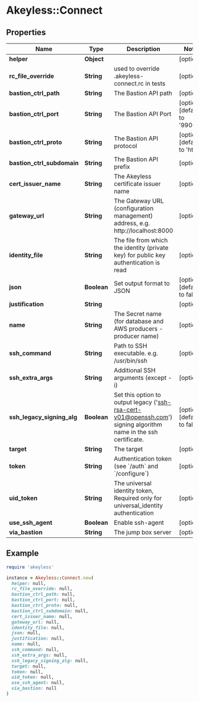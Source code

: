 # Akeyless::Connect

## Properties

| Name | Type | Description | Notes |
| ---- | ---- | ----------- | ----- |
| **helper** | **Object** |  | [optional] |
| **rc_file_override** | **String** | used to override .akeyless-connect.rc in tests | [optional] |
| **bastion_ctrl_path** | **String** | The Bastion API path | [optional] |
| **bastion_ctrl_port** | **String** | The Bastion API Port | [optional][default to &#39;9900&#39;] |
| **bastion_ctrl_proto** | **String** | The Bastion API protocol | [optional][default to &#39;http&#39;] |
| **bastion_ctrl_subdomain** | **String** | The Bastion API prefix | [optional] |
| **cert_issuer_name** | **String** | The Akeyless certificate issuer name | [optional] |
| **gateway_url** | **String** | The Gateway URL (configuration management) address, e.g. http://localhost:8000 | [optional] |
| **identity_file** | **String** | The file from which the identity (private key) for public key authentication is read | [optional] |
| **json** | **Boolean** | Set output format to JSON | [optional][default to false] |
| **justification** | **String** |  | [optional] |
| **name** | **String** | The Secret name (for database and AWS producers - producer name) | [optional] |
| **ssh_command** | **String** | Path to SSH executable. e.g. /usr/bin/ssh | [optional] |
| **ssh_extra_args** | **String** | Additional SSH arguments (except -i) | [optional] |
| **ssh_legacy_signing_alg** | **Boolean** | Set this option to output legacy (&#39;ssh-rsa-cert-v01@openssh.com&#39;) signing algorithm name in the ssh certificate. | [optional][default to false] |
| **target** | **String** | The target | [optional] |
| **token** | **String** | Authentication token (see &#x60;/auth&#x60; and &#x60;/configure&#x60;) | [optional] |
| **uid_token** | **String** | The universal identity token, Required only for universal_identity authentication | [optional] |
| **use_ssh_agent** | **Boolean** | Enable ssh-agent | [optional] |
| **via_bastion** | **String** | The jump box server | [optional] |

## Example

```ruby
require 'akeyless'

instance = Akeyless::Connect.new(
  helper: null,
  rc_file_override: null,
  bastion_ctrl_path: null,
  bastion_ctrl_port: null,
  bastion_ctrl_proto: null,
  bastion_ctrl_subdomain: null,
  cert_issuer_name: null,
  gateway_url: null,
  identity_file: null,
  json: null,
  justification: null,
  name: null,
  ssh_command: null,
  ssh_extra_args: null,
  ssh_legacy_signing_alg: null,
  target: null,
  token: null,
  uid_token: null,
  use_ssh_agent: null,
  via_bastion: null
)
```

